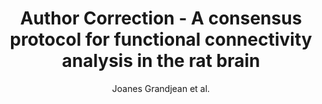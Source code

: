 ---
cat: ciel
subcat: neurophysics
bestof: false
author: Joanes Grandjean et al.
title: Author Correction - A consensus protocol for functional connectivity analysis in the rat brain
journal: Nature Neuroscience
year: 2023
type: article
doi: 10.1038/s41593-023-01328-1
---